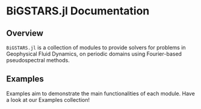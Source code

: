 # BiGSTARS.jl Documentation

## Overview

`BiGSTARS.jl` is a collection of modules to provide solvers for problems in Geophysical Fluid Dynamics, on periodic domains using Fourier-based pseudospectral methods.


## Examples

Examples aim to demonstrate the main functionalities of each module. 
Have a look at our Examples collection!



